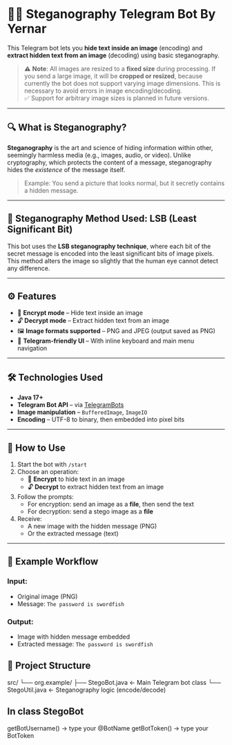 # 🕵️‍♂️ Steganography Telegram Bot By Yernar

This Telegram bot lets you **hide text inside an image** (encoding) and **extract hidden text from an image** (decoding) using basic steganography.

> ⚠️ **Note**: All images are resized to a **fixed size** during processing. If you send a large image, it will be **cropped or resized**, because currently the bot does not support varying image dimensions. This is necessary to avoid errors in image encoding/decoding.  
> ✅ Support for arbitrary image sizes is planned in future versions.

---
## 🔍 What is Steganography?

**Steganography** is the art and science of hiding information within other, seemingly harmless media (e.g., images, audio, or video). Unlike cryptography, which protects the content of a message, steganography hides the *existence* of the message itself.

> Example: You send a picture that looks normal, but it secretly contains a hidden message.

---

## 🧠 Steganography Method Used: LSB (Least Significant Bit)

This bot uses the **LSB steganography technique**, where each bit of the secret message is encoded into the least significant bits of image pixels. This method alters the image so slightly that the human eye cannot detect any difference.

---

## ⚙️ Features

- 🔐 **Encrypt mode** – Hide text inside an image
- 🔓 **Decrypt mode** – Extract hidden text from an image
- 🖼️ **Image formats supported** – PNG and JPEG (output saved as PNG)
- 🤖 **Telegram-friendly UI** – With inline keyboard and main menu navigation

---

## 🛠 Technologies Used

- **Java 17+**
- **Telegram Bot API** – via [TelegramBots](https://github.com/rubenlagus/TelegramBots)
- **Image manipulation** – `BufferedImage`, `ImageIO`
- **Encoding** – UTF-8 to binary, then embedded into pixel bits

---

## 🚀 How to Use

1. Start the bot with `/start`
2. Choose an operation:
   - 🔐 **Encrypt** to hide text in an image
   - 🔓 **Decrypt** to extract hidden text from an image
3. Follow the prompts:
   - For encryption: send an image as a **file**, then send the text
   - For decryption: send a stego image as a **file**
4. Receive:
   - A new image with the hidden message (PNG)
   - Or the extracted message (text)

---

## 🧪 Example Workflow

### Input:
- Original image (PNG)
- Message: `The password is swordfish`

### Output:
- Image with hidden message embedded
- Extracted message: `The password is swordfish`

 ## 📁 Project Structure

src/
└── org.example/
├── StegoBot.java ← Main Telegram bot class
└── StegoUtil.java ← Steganography logic (encode/decode)

## In class StegoBot
getBotUsername() -> type your @BotName
getBotToken() -> type your BotToken
